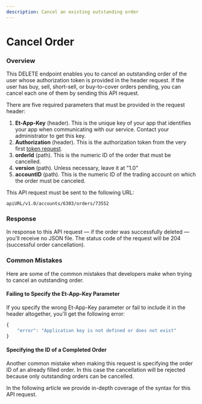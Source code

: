```yaml
---
description: Cancel an existing outstanding order
---
```


# Cancel Order

### Overview

This DELETE endpoint enables you to cancel an outstanding order of the user whose authorization token is provided in the header request. If the user has buy, sell, short-sell, or buy-to-cover orders pending, you can cancel each one of them by sending this API request.

There are five required parameters that must be provided in the request header:

1. **Et-App-Key** \(header\). This is the unique key of your app that identifies your app when communicating with our service. Contact your administrator to get this key.
2. **Authorization** \(header\). This is the authorization token from the very first [token request](../../authentication/requesting-tokens/).
3. **orderId** \(path\). This is the numeric ID of the order that must be cancelled. 
4. **version** \(path\). Unless necessary, leave it at "1.0"
5. **accountID** \(path\). This is the numeric ID of the trading account on which the order must be canceled.

This API request must be sent to the following URL:

```text
apiURL/v1.0/accounts/6303/orders/73552
```

### Response

In response to this API request — if the order was successfully deleted — you'll receive no JSON file. The status code of the request will be 204 \(successful order cancellation\). 

### Common Mistakes

Here are some of the common mistakes that developers make when trying to cancel an outstanding order. 

#### Failing to Specify the Et-App-Key Parameter

If you specify the wrong Et-App-Key parameter or fail to include it in the header altogether, you'll get the following error:

```javascript
{
    "error": "Application key is not defined or does not exist"
}
```

#### Specifying the ID of a Completed Order

Another common mistake when making this request is specifying the order ID of an already filled order. In this case the cancellation will be rejected because only outstanding orders can be cancelled.

In the following article we provide in-depth coverage of the syntax for this API request.

